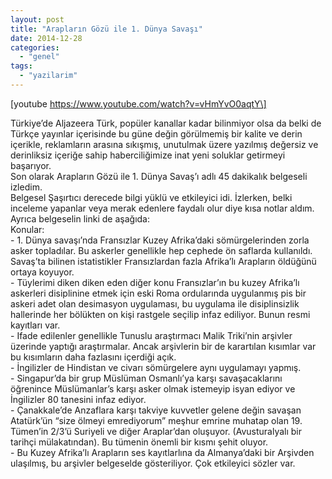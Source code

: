 ```yaml
---
layout: post
title: "Arapların Gözü ile 1. Dünya Savaşı"
date: 2014-12-28
categories: 
  - "genel"
tags: 
  - "yazilarim"
---
```


\[youtube https://www.youtube.com/watch?v=vHmYvO0aqtY\]

Türkiye’de Aljazeera Türk, popüler kanallar kadar bilinmiyor olsa da belki de Türkçe yayınlar içerisinde bu güne değin görülmemiş bir kalite ve derin içerikle, reklamların arasına sıkışmış, unutulmak üzere yazılmış değersiz ve derinliksiz içeriğe sahip haberciliğimize inat yeni soluklar getirmeyi başarıyor.  
Son olarak Arapların Gözü ile 1. Dünya Savaş’ı adlı 45 dakikalık belgeseli izledim.  
Belgesel Şaşırtıcı derecede bilgi yüklü ve etkileyici idi. İzlerken, belki inceleme yapanlar veya merak edenlere faydalı olur diye kısa notlar aldım. Ayrıca belgeselin linki de aşağıda:  
Konular:  
\- 1. Dünya savaşı’nda Fransızlar Kuzey Afrika’daki sömürgelerinden zorla asker topladılar. Bu askerler genellikle hep cephede ön saflarda kullanıldı. Savaş’ta bilinen istatistikler Fransızlardan fazla Afrika’lı Arapların öldüğünü ortaya koyuyor.  
\- Tüylerimi diken diken eden diğer konu Fransızlar’ın bu kuzey Afrika’lı askerleri disiplinine etmek için eski Roma ordularında uygulanmış pis bir askeri adet olan desimasyon uygulaması, bu uygulama ile disiplinsizlik hallerinde her bölükten on kişi rastgele seçilip infaz ediliyor. Bunun resmi kayıtları var.  
\- Ifade edilenler genellikle Tunuslu araştırmacı Malik Triki’nin arşivler üzerinde yaptığı araştırmalar. Ancak arşivlerin bir de karartılan kısımlar var bu kısımların daha fazlasını içerdiği açık.  
\- İngilizler de Hindistan ve civarı sömürgelere aynı uygulamayı yapmış.  
\- Singapur’da bir grup Müslüman Osmanlı’ya karşı savaşacaklarını öğrenince Müslümanlar’s karşı asker olmak istemeyip isyan ediyor ve İngilizler 80 tanesini infaz ediyor.  
\- Çanakkale’de Anzaflara karşı takviye kuvvetler gelene değin savaşan Atatürk’ün “size ölmeyi emrediyorum” meşhur emrine muhatap olan 19. Tümen’in 2/3’ü Suriyeli ve diğer Araplar’dan oluşuyor. (Avusturalyalı bir tarihçi mülakatından). Bu tümenin önemli bir kısmı şehit oluyor.  
\- Bu Kuzey Afrika’lı Arapların ses kayıtlarlına da Almanya’daki bir Arşivden ulaşılmış, bu arşivler belgeselde gösteriliyor. Çok etkileyici sözler var.
